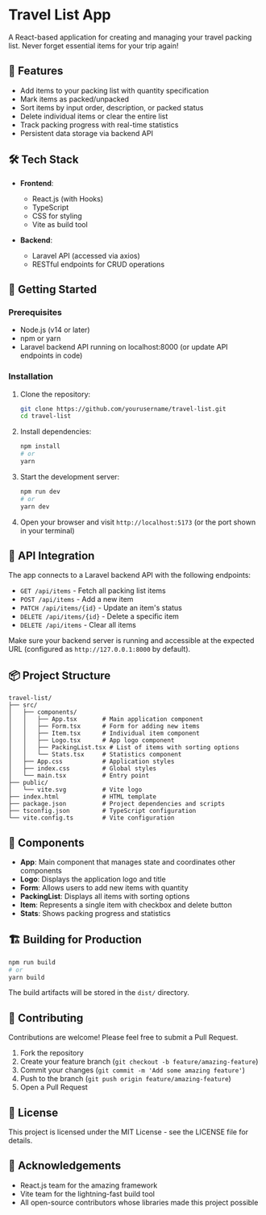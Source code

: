 # Travel List App

A React-based application for creating and managing your travel packing list. Never forget essential items for your trip again!


## 🌟 Features

- Add items to your packing list with quantity specification
- Mark items as packed/unpacked
- Sort items by input order, description, or packed status
- Delete individual items or clear the entire list
- Track packing progress with real-time statistics
- Persistent data storage via backend API

## 🛠️ Tech Stack

- **Frontend**: 
  - React.js (with Hooks)
  - TypeScript
  - CSS for styling
  - Vite as build tool

- **Backend**:
  - Laravel API (accessed via axios)
  - RESTful endpoints for CRUD operations

## 🚀 Getting Started

### Prerequisites

- Node.js (v14 or later)
- npm or yarn
- Laravel backend API running on localhost:8000 (or update API endpoints in code)

### Installation

1. Clone the repository:
   ```bash
   git clone https://github.com/yourusername/travel-list.git
   cd travel-list
   ```

2. Install dependencies:
   ```bash
   npm install
   # or
   yarn
   ```

3. Start the development server:
   ```bash
   npm run dev
   # or
   yarn dev
   ```

4. Open your browser and visit `http://localhost:5173` (or the port shown in your terminal)

## 🔄 API Integration

The app connects to a Laravel backend API with the following endpoints:

- `GET /api/items` - Fetch all packing list items
- `POST /api/items` - Add a new item
- `PATCH /api/items/{id}` - Update an item's status
- `DELETE /api/items/{id}` - Delete a specific item
- `DELETE /api/items` - Clear all items

Make sure your backend server is running and accessible at the expected URL (configured as `http://127.0.0.1:8000` by default).

## 📦 Project Structure

```
travel-list/
├── src/
│   ├── components/
│   │   ├── App.tsx       # Main application component
│   │   ├── Form.tsx      # Form for adding new items
│   │   ├── Item.tsx      # Individual item component
│   │   ├── Logo.tsx      # App logo component
│   │   ├── PackingList.tsx # List of items with sorting options
│   │   └── Stats.tsx     # Statistics component
│   ├── App.css           # Application styles
│   ├── index.css         # Global styles
│   └── main.tsx          # Entry point
├── public/
│   └── vite.svg          # Vite logo
├── index.html            # HTML template
├── package.json          # Project dependencies and scripts
├── tsconfig.json         # TypeScript configuration
└── vite.config.ts        # Vite configuration
```

## 🧩 Components

- **App**: Main component that manages state and coordinates other components
- **Logo**: Displays the application logo and title
- **Form**: Allows users to add new items with quantity
- **PackingList**: Displays all items with sorting options
- **Item**: Represents a single item with checkbox and delete button
- **Stats**: Shows packing progress and statistics

## 🏗️ Building for Production

```bash
npm run build
# or
yarn build
```

The build artifacts will be stored in the `dist/` directory.

## 🤝 Contributing

Contributions are welcome! Please feel free to submit a Pull Request.

1. Fork the repository
2. Create your feature branch (`git checkout -b feature/amazing-feature`)
3. Commit your changes (`git commit -m 'Add some amazing feature'`)
4. Push to the branch (`git push origin feature/amazing-feature`)
5. Open a Pull Request

## 📝 License

This project is licensed under the MIT License - see the LICENSE file for details.

## 👏 Acknowledgements

- React.js team for the amazing framework
- Vite team for the lightning-fast build tool
- All open-source contributors whose libraries made this project possible
